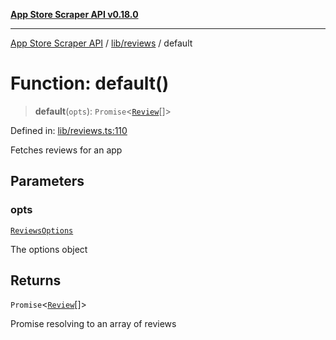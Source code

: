 [**App Store Scraper API v0.18.0**](../../../README.md)

***

[App Store Scraper API](../../../modules.md) / [lib/reviews](../README.md) / default

# Function: default()

> **default**(`opts`): `Promise`\<[`Review`](../interfaces/Review.md)[]\>

Defined in: [lib/reviews.ts:110](https://github.com/facundoolano/app-store-scraper/blob/7e1baf8350e9d5936df88e03bdbb2e2ecea26d48/lib/reviews.ts#L110)

Fetches reviews for an app

## Parameters

### opts

[`ReviewsOptions`](../interfaces/ReviewsOptions.md)

The options object

## Returns

`Promise`\<[`Review`](../interfaces/Review.md)[]\>

Promise resolving to an array of reviews
